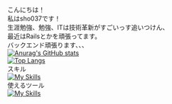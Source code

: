 こんにちは！<br>
私はsho037です！<br>
生涯勉強、勉強、ITは技術革新がすごいっす追いつけん、<br>
最近はRailsとかを頑張ってます。<br>
バックエンド頑張ります、、、<br>
[![Anurag's GitHub stats](https://github-readme-stats.vercel.app/api?username=sho037&count_private=true&show_icons=true&theme=midnight-purple)](https://github.com/anuraghazra/github-readme-stats)<br>
[![Top Langs](https://github-readme-stats.vercel.app/api/top-langs/?username=sho037&count_private=true&layout=default&theme=midnight-purple)](https://github.com/anuraghazra/github-readme-stats)<br>
スキル<br>
[![My Skills](https://skillicons.dev/icons?i=c,html,css)](https://skillicons.dev)<br>
使えるツール<br>
[![My Skills](https://skillicons.dev/icons?i=bash,powershell,vscode,linux,git,github,ai,ps)](https://skillicons.dev)<br>
<!-- お勉強中<br>
[![My Skills](https://skillicons.dev/icons?i=pr,ae,au,aws,azure,bootstrap,docker,gcp,java,js,jquery,laravel,nextjs,nodejs,php,py,ruby,rails,swift,ts,)](https://skillicons.dev)<br>

お勉強することたくさんすぎいい -->

<!---
sho037/sho037 is a ✨ special ✨ repository because its `README.md` (this file) appears on your GitHub profile.
You can click the Preview link to take a look at your changes.
--->
